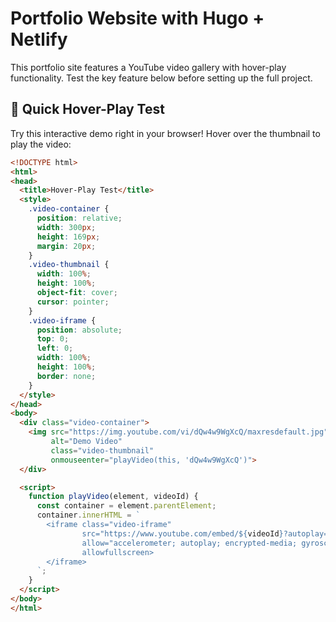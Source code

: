 # Portfolio Website with Hugo + Netlify

This portfolio site features a YouTube video gallery with hover-play functionality. Test the key feature below before setting up the full project.

## 🚀 Quick Hover-Play Test

Try this interactive demo right in your browser! Hover over the thumbnail to play the video:

```html
<!DOCTYPE html>
<html>
<head>
  <title>Hover-Play Test</title>
  <style>
    .video-container {
      position: relative;
      width: 300px;
      height: 169px;
      margin: 20px;
    }
    .video-thumbnail {
      width: 100%;
      height: 100%;
      object-fit: cover;
      cursor: pointer;
    }
    .video-iframe {
      position: absolute;
      top: 0;
      left: 0;
      width: 100%;
      height: 100%;
      border: none;
    }
  </style>
</head>
<body>
  <div class="video-container">
    <img src="https://img.youtube.com/vi/dQw4w9WgXcQ/maxresdefault.jpg" 
         alt="Demo Video" 
         class="video-thumbnail"
         onmouseenter="playVideo(this, 'dQw4w9WgXcQ')">
  </div>

  <script>
    function playVideo(element, videoId) {
      const container = element.parentElement;
      container.innerHTML = `
        <iframe class="video-iframe" 
                src="https://www.youtube.com/embed/${videoId}?autoplay=1&mute=1&controls=0&loop=1" 
                allow="accelerometer; autoplay; encrypted-media; gyroscope" 
                allowfullscreen>
        </iframe>
      `;
    }
  </script>
</body>
</html>
